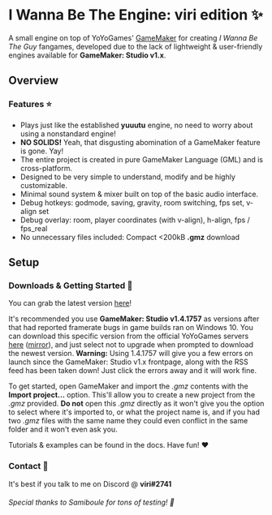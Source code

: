 # I Wanna Be The Engine: viri edition ✨

A small engine on top of YoYoGames' [GameMaker](https://www.yoyogames.com/gamemaker) for creating *I Wanna Be The Guy* fangames, developed due to the lack of lightweight & user-friendly engines available for  **GameMaker: Studio v1.x**.

## Overview
### Features ⭐

- Plays just like the established **yuuutu** engine, no need to worry about using a nonstandard engine!
- **NO SOLIDS!** Yeah, that disgusting abomination of a GameMaker feature is gone. Yay!
- The entire project is created in pure GameMaker Language (GML) and is cross-platform.
- Designed to be very simple to understand, modify and be highly customizable.
- Minimal sound system & mixer built on top of the basic audio interface.
- Debug hotkeys: godmode, saving, gravity, room switching, fps set, v-align set
- Debug overlay: room, player coordinates (with v-align), h-align, fps / fps_real
- No unnecessary files included: Compact <200kB **.gmz** download

## Setup
### Downloads & Getting Started 📰

You can grab the latest version
[here](https://github.com/notviri/iwbte-viri-edition/releases/download/v1.04/IWBTE_Viri_Edition_v1_04.zip)!

It's recommended you use **GameMaker: Studio v1.4.1757** as versions after that had reported framerate bugs in game builds ran on Windows 10. You can download this specific version from the official YoYoGames servers [here](http://store.yoyogames.com/downloads/gm-studio/GMStudio-Installer-1.4.1757.exe) ([mirror](https://mega.nz/#!Ayh2maAA!V9N_7ROqbfeyQ2_NQOqyiptjb9dp6j94EAsHEsPSyq0)), and just select not to upgrade when prompted to download the newest version. **Warning:** Using 1.4.1757 will give you a few errors on launch since the GameMaker: Studio v1.x frontpage, along with the RSS feed has been taken down! Just click the errors away and it will work fine.

To get started, open GameMaker and import the *.gmz* contents with the **Import project...** option. This'll allow you to create a new project from the *.gmz* provided.
**Do not** open this *.gmz* directly as it won't give you the option to select where it's imported to, or what the project name is, and if you had two *.gmz* files with the same name they could even conflict in the same folder and it won't even ask you.

Tutorials & examples can be found in the docs. Have fun! ❤

### Contact 💬

It's best if you talk to me on Discord @ **viri#2741**
  
  
###### Special thanks to Samiboule for tons of testing! 💖
